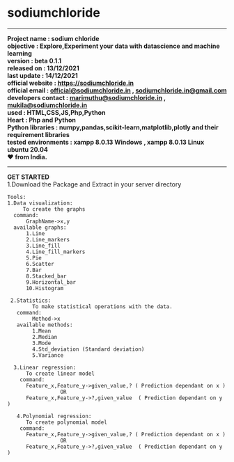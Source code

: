 # sodiumchloride
***
 **Project name        : sodium chloride\
 objective           : Explore,Experiment your data with datascience and machine learning \
 version             : beta 0.1.1\
 released on         : 13/12/2021\
 last update         : 14/12/2021\
 official website    : https://sodiumchloride.in<br/>
 official email      : official@sodiumchloride.in , sodiumchloride.in@gmail.com\
 developers contact  : marimuthu@sodiumchloride.in , mukila@sodiumchloride.in\
 used                : HTML,CSS,JS,Php,Python\
 Heart               : Php and Python\
 Python libraries    : numpy,pandas,scikit-learn,matplotlib,plotly and their requirement libraries\
 tested environments : xampp 8.0.13 Windows , xampp 8.0.13 Linux ubuntu 20.04
 <br/>♥ from India.**
 ***
  
  **GET STARTED**\
  1.Download the Package and Extract in your server directory
  
  ```
  Tools:
  1.Data visualization:
       To create the graphs
    command:
        GraphName->x,y
    available graphs:
        1.Line
        2.Line_markers
        3.Line_fill
        4.Line_fill_markers
        5.Pie
        6.Scatter
        7.Bar
        8.Stacked_bar
        9.Horizontal_bar
        10.Histogram
        
   2.Statistics:
          To make statistical operations with the data.
     command:
          Method->x
     available methods:
          1.Mean
          2.Median
          3.Mode
          4.Std_deviation (Standard deviation)
          5.Variance
          
    3.Linear regression:
        To create linear model
      command:
        Feature_x,Feature_y->given_value,? ( Prediction dependant on x )
                   OR
        Feature_x,Feature_y->?,given_value  ( Prediction dependant on y )
        
     4.Polynomial regression:
        To create polynomial model
      command:
        Feature_x,Feature_y->given_value,? ( Prediction dependant on x )
                   OR
        Feature_x,Feature_y->?,given_value  ( Prediction dependant on y )
